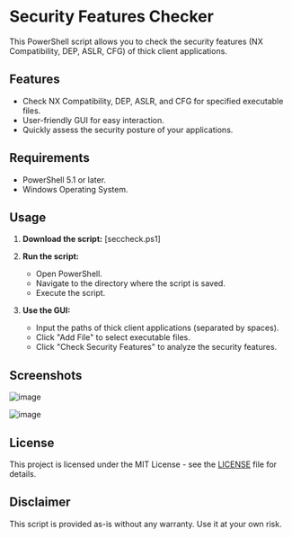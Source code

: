 # Security Features Checker

This PowerShell script allows you to check the security features (NX Compatibility, DEP, ASLR, CFG) of thick client applications.

## Features

- Check NX Compatibility, DEP, ASLR, and CFG for specified executable files.
- User-friendly GUI for easy interaction.
- Quickly assess the security posture of your applications.

## Requirements

- PowerShell 5.1 or later.
- Windows Operating System.

## Usage

1. **Download the script:** [seccheck.ps1]

2. **Run the script:**
   - Open PowerShell.
   - Navigate to the directory where the script is saved.
   - Execute the script.

3. **Use the GUI:**
   - Input the paths of thick client applications (separated by spaces).
   - Click "Add File" to select executable files.
   - Click "Check Security Features" to analyze the security features.

## Screenshots

![image](https://github.com/joelindra/S3CCH3CK/assets/44172898/47124b4f-8938-406d-ae2e-b77ab6c5ecf2)

![image](https://github.com/joelindra/S3CCH3CK/assets/44172898/f600a341-23d9-4dce-984f-4b5d12a5c7c0)


## License

This project is licensed under the MIT License - see the [LICENSE](LICENSE) file for details.

## Disclaimer

This script is provided as-is without any warranty. Use it at your own risk.

